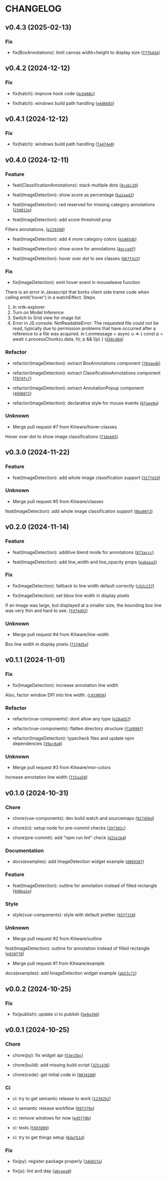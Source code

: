# CHANGELOG



## v0.4.3 (2025-02-13)

### Fix

* fix(BoxAnnotations): limit canvas width+height to display size ([`fffb4da`](https://github.com/Kitware/trame-annotations/commit/fffb4daefed9a672540720bd1d2751adbf4614da))


## v0.4.2 (2024-12-12)

### Fix

* fix(hatch): improve hook code ([`4cb468c`](https://github.com/Kitware/trame-annotations/commit/4cb468c2f3ce90f192c93f9515025fe9e848609a))

* fix(hatch): windows build path handling ([`e4d6603`](https://github.com/Kitware/trame-annotations/commit/e4d660349a4d0dfc6ba8ace5eef1c022d4f7cf9f))


## v0.4.1 (2024-12-12)

### Fix

* fix(hatch): windows build path handling ([`7a474e0`](https://github.com/Kitware/trame-annotations/commit/7a474e0beb2fb72fc0ddcbe3c796a3361d873016))


## v0.4.0 (2024-12-11)

### Feature

* feat(ClassificationAnnotations): stack multiple dots ([`4cabc19`](https://github.com/Kitware/trame-annotations/commit/4cabc1997d06545baa7ae87b5909a0a378d8bf03))

* feat(ImageDetection): show score as percentage ([`ba2aad1`](https://github.com/Kitware/trame-annotations/commit/ba2aad1fbeed5b262e9beeb8411640d765f1e2aa))

* feat(ImageDetection): red reserved for missing category annotations ([`23d812e`](https://github.com/Kitware/trame-annotations/commit/23d812e77b4469cf010837f2c8ea0ab87955ee01))

* feat(ImageDetection): add score threshold prop

Filters annotations. ([`e229398`](https://github.com/Kitware/trame-annotations/commit/e2293988c2c33bd1804c1514dc2024854490a869))

* feat(ImageDetection): add 4 more category colors ([`e1465db`](https://github.com/Kitware/trame-annotations/commit/e1465dbeafc3a617a249d8d0e8ba409e36d1c476))

* feat(ImageDetection): show score for annotations ([`4eccedf`](https://github.com/Kitware/trame-annotations/commit/4eccedfb0fe33cc2841c41564ae62aaea76a1a6c))

* feat(ImageDetection): hover over dot to see classes ([`867f415`](https://github.com/Kitware/trame-annotations/commit/867f415c2edc5fb59aec01d8660ae99f6e82e8ba))

### Fix

* fix(ImageDetection): emit hover event in mouseleave function

There is an error in Javascript that borks client side trame code
when calling emit(&#39;hover&#39;) in a watchEffect.  Steps
1. In nrtk-explorer
2. Turn on Model Inference
3. Switch to Grid view for image list
4. Error in JS console:
NotReadableError: The requested file could not be read, typically due to permission problems that have occurred after a reference to a file was acquired.
in
t.onmessage = async u =&gt; {
        const p = await c.processChunk(u.data, h);
        p &amp;&amp; l(p)
    } ([`d38cd84`](https://github.com/Kitware/trame-annotations/commit/d38cd84c7f4777cd43b4e6ef70221d2f5ccb90c4))

### Refactor

* refactor(ImageDetection): extract BoxAnnotations component ([`784aedb`](https://github.com/Kitware/trame-annotations/commit/784aedb4f986bfd57b0bff61f1eb4c66d4dfa4ba))

* refactor(ImageDetection): extract ClassificationAnnotations component ([`f974fcf`](https://github.com/Kitware/trame-annotations/commit/f974fcfe15b99a3e3e13abd4560f7a311b54b621))

* refactor(ImageDetection): extract AnnotationPopup component ([`49d6871`](https://github.com/Kitware/trame-annotations/commit/49d6871cc21026979903525e57570e94537f910d))

* refactor(ImageDetection): declarative style for mouse events ([`8faee9a`](https://github.com/Kitware/trame-annotations/commit/8faee9a2690bee984853a32e383bc7b728464ad4))

### Unknown

* Merge pull request #7 from Kitware/hover-classes

Hover over dot to show image classifications ([`f18eb65`](https://github.com/Kitware/trame-annotations/commit/f18eb656496ce862122123d2f0ca38937a325627))


## v0.3.0 (2024-11-22)

### Feature

* feat(ImageDetection): add whole image classification support ([`3177d19`](https://github.com/Kitware/trame-annotations/commit/3177d19327947fd8f91927bbec14767ce1f4236a))

### Unknown

* Merge pull request #5 from Kitware/classes

feat(ImageDetection): add whole image classification support ([`0ba98f3`](https://github.com/Kitware/trame-annotations/commit/0ba98f33515ba4dcd0205a95740d385430b0b25e))


## v0.2.0 (2024-11-14)

### Feature

* feat(ImageDetection): additive blend mode for annotations ([`873accc`](https://github.com/Kitware/trame-annotations/commit/873accc072760681dfb9ad9ae4fcce9e980dc25e))

* feat(ImageDetection): add line_width and line_opacity props ([`ea6aaa3`](https://github.com/Kitware/trame-annotations/commit/ea6aaa303f388a7e461d3c0aab7dcf1ac9dafaa2))

### Fix

* fix(ImageDetection): fallback to line width default correctly ([`cb3c237`](https://github.com/Kitware/trame-annotations/commit/cb3c237529740a420ecb97046ef5a6ec750c834e))

* fix(ImageDetection): set bbox line width in display pixels

If an image was large, but displayed at a smaller size,
the bounding box line was very thin and hard to see. ([`fd74d92`](https://github.com/Kitware/trame-annotations/commit/fd74d92c5a6c88725de37708b9a2f5a702e59731))

### Unknown

* Merge pull request #4 from Kitware/line-width

Box line width in display pixels ([`71f4d5a`](https://github.com/Kitware/trame-annotations/commit/71f4d5aa8640f580c1a1399bb8d9c6f7e1bf34d8))


## v0.1.1 (2024-11-01)

### Fix

* fix(ImageDetection): increase annotation line width

Also, factor window DPI into line width. ([`c019056`](https://github.com/Kitware/trame-annotations/commit/c019056be5793074bb196e6224a543bbcbc7d086))

### Refactor

* refactor(vue-components): dont allow any type ([`e28ad57`](https://github.com/Kitware/trame-annotations/commit/e28ad57e16910e9eab7fae137b0e04189dcff506))

* refactor(vue-components): flatten directory structure ([`f1d999f`](https://github.com/Kitware/trame-annotations/commit/f1d999fa52061eb380dec55f8130ebc8ebeb6c98))

* refactor(ImageDetection): typecheck files and update npm dependencies ([`39ac0a0`](https://github.com/Kitware/trame-annotations/commit/39ac0a081ea5e131e0d5d2813dd44811e25d592e))

### Unknown

* Merge pull request #3 from Kitware/mor-colors

Increase annotation line width ([`715aa58`](https://github.com/Kitware/trame-annotations/commit/715aa58e9a51fb3d33ecb63987c54c19f79cfd27))


## v0.1.0 (2024-10-31)

### Chore

* chore(vue-components): dev build watch and sourcemaps ([`927456d`](https://github.com/Kitware/trame-annotations/commit/927456d8428da918692411bca4476485219b1cbb))

* chore(ci): setup node for pre-commit checks ([`39f382c`](https://github.com/Kitware/trame-annotations/commit/39f382c29c3c4428f9b71351c7608f249b9f6521))

* chore(pre-commit): add &#34;npm run lint&#34; check ([`d22e1b4`](https://github.com/Kitware/trame-annotations/commit/d22e1b487f302a70b19256104cc7f095e8a49444))

### Documentation

* docs(examples): add ImageDetection widget example ([`d06938f`](https://github.com/Kitware/trame-annotations/commit/d06938f1387bca22640441da7711a5cdd5b768e1))

### Feature

* feat(ImageDetection): outline for annotation instead of filled rectangle ([`4d0ea1e`](https://github.com/Kitware/trame-annotations/commit/4d0ea1e9b181c9e62c9ccaaa7dd8455d5cfa7b3b))

### Style

* style(vue-components): style with default prettier ([`937f318`](https://github.com/Kitware/trame-annotations/commit/937f31897402d57592d1abe08f7c0816c2f9fa8c))

### Unknown

* Merge pull request #2 from Kitware/outline

feat(ImageDetection): outline for annotation instead of filled rectangle ([`e934f78`](https://github.com/Kitware/trame-annotations/commit/e934f78851a92f8381365c1c16bb59348ce01483))

* Merge pull request #1 from Kitware/example

docs(examples): add ImageDetection widget example ([`ab53c71`](https://github.com/Kitware/trame-annotations/commit/ab53c71ae22f84351b0090164dccbc55f2aba0b4))


## v0.0.2 (2024-10-25)

### Fix

* fix(publish): update ci to publish ([`5e9a39d`](https://github.com/Kitware/trame-annotations/commit/5e9a39d6cdffbab39ab173be2b7ab94b7db51657))


## v0.0.1 (2024-10-25)

### Chore

* chore(py): fix widget api ([`53e15bc`](https://github.com/Kitware/trame-annotations/commit/53e15bc60ec6afb3def031b7568bdfb020ea6c48))

* chore(build): add missing build script ([`325c436`](https://github.com/Kitware/trame-annotations/commit/325c43639254904a7fb94edcd55189ae1e7bd382))

* chore(code): get initial code in ([`9834180`](https://github.com/Kitware/trame-annotations/commit/98341806d8f10f5e665df3984c590b07fc484242))

### Ci

* ci: try to get semantic release to work ([`12362b2`](https://github.com/Kitware/trame-annotations/commit/12362b2afa4967174640c03ed401cd857ee5da96))

* ci: semantic release workflow ([`897379e`](https://github.com/Kitware/trame-annotations/commit/897379e0fea86a83abdaf7ca69c8296a04da708d))

* ci: remove windows for now ([`ed5f78b`](https://github.com/Kitware/trame-annotations/commit/ed5f78b93fd9bcde203e4e7c0fd0ca85dcd125b6))

* ci: tests ([`5503899`](https://github.com/Kitware/trame-annotations/commit/5503899679edcf610707dfe9976268af5a972aa5))

* ci: try to get things setup ([`0dafb1d`](https://github.com/Kitware/trame-annotations/commit/0dafb1d773ef0ca54051aceae84dc6a4a0da7373))

### Fix

* fix(py): register package properly ([`34b02fa`](https://github.com/Kitware/trame-annotations/commit/34b02fa26439b1358b843e9c5aab6830fa3b8d37))

* fix(js): lint and dep ([`a6ceea8`](https://github.com/Kitware/trame-annotations/commit/a6ceea869e10850b3ebb9f14b032f8ac9aae95c4))
